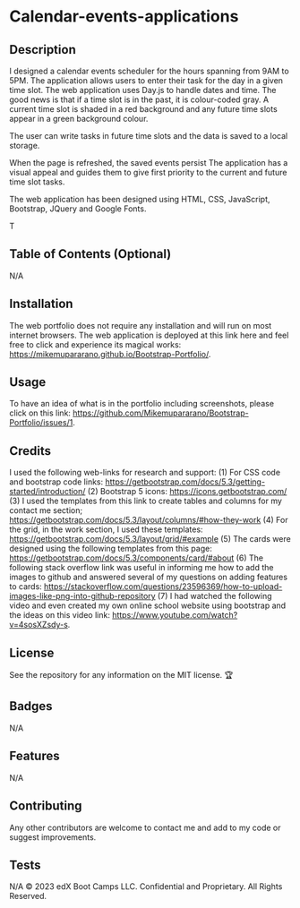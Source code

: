# Calendar-events-applications


## Description 
I designed a calendar events scheduler for the hours spanning from 9AM to 5PM. The application allows users to enter their task for the day in a given time slot. 
The web application uses Day.js to handle dates and time. The good news is that if a time slot is in the past, it is colour-coded gray. A current time slot is shaded in a red background and any future time slots appear in a green background colour.

The user can write tasks in future time slots and the data is saved to a local storage.

When the page is refreshed, the saved events persist
 The application has a visual appeal and guides them to give first priority to the current and future time slot tasks. 



The web application has been designed using HTML, CSS, JavaScript, Bootstrap, JQuery and Google Fonts. 


T

## Table of Contents (Optional)
N/A

## Installation

The web portfolio does not require any installation and will run on most internet browsers. The web application is deployed at this link here and feel free to click and experience its magical works: https://mikemupararano.github.io/Bootstrap-Portfolio/.

## Usage 
To have an idea of what is in the portfolio including screenshots, please click on this link: https://github.com/Mikemupararano/Bootstrap-Portfolio/issues/1.

## Credits
I used the following web-links for research and support:
(1) For CSS code and bootstrap code links: https://getbootstrap.com/docs/5.3/getting-started/introduction/
(2) Bootstrap 5 icons: https://icons.getbootstrap.com/
(3) I used the templates from this link to create tables and columns for my contact me section; https://getbootstrap.com/docs/5.3/layout/columns/#how-they-work
(4) For the grid, in the work section, I used these templates: https://getbootstrap.com/docs/5.3/layout/grid/#example
(5) The cards were designed using the following templates from this page: https://getbootstrap.com/docs/5.3/components/card/#about
(6) The following stack overflow link was useful in informing me how to add the images to github and answered several of my questions on adding features to cards: https://stackoverflow.com/questions/23596369/how-to-upload-images-like-png-into-github-repository
(7) I had watched the following video and even created my own online school website using bootstrap and the ideas on this video link: https://www.youtube.com/watch?v=4sosXZsdy-s.


## License

See the repository for any information on the MIT license.
🏆 

## Badges
N/A
## Features

N/A
## Contributing

Any other contributors are welcome to contact me and add to my code or suggest improvements.

## Tests
N/A
© 2023 edX Boot Camps LLC. Confidential and Proprietary. All Rights Reserved.

